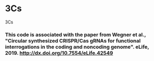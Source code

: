 # 3Cs
3Cs

### This code is associated with the paper from Wegner et al., "Circular synthesized CRISPR/Cas gRNAs for functional interrogations in the coding and noncoding genome". eLife, 2019. http://dx.doi.org/10.7554/eLife.42549

